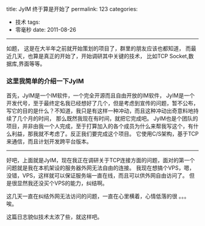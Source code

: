 title: JyIM 终于算是开始了
permalink: 123
categories:
  - 技术
tags:
  - 零毫秒
date: 2011-08-26
---

如题，
这是在大半年之前就开始策划的项目了，群里的朋友应该也都知道，
而最近几天，也算是真正的开始了，开始调研其中关键的技术，
比如TCP Socket,数据库,界面等等。

### 这里我简单的介绍一下JyIM

首先，JyIM是一个IM软件，一个完全开源而且自由开放的IM软件，
JyIM是一个开发代号，至于最终定名我已经想好了几个，但是考虑到宣传的问题，暂不公布，
写它的目的是什么？不知道，我只是有这样一种冲动，而且这种冲动出奇意料地持续了几个月的时间，
那么既然我现在有时间，就把它完成吧。
JyIM也是个团队的项目，并非由我一个人完成，至于打算加入的各个成员为什么来帮我写这个，有什么利益，那我就不考虑了。反正我们要完成这个项目。
它使用C/S架构，基于TCP来通信，而且计划开发跨平台版本。

* * *

好吧，上面就是JyIM，现在我正在调研关于TCP连接方面的问题，面对的第一个问题就是我在本机架设的服务器外网无法自由的连接。
我现在想搞个VPS，嗯，没错，VPS，这样就可以保证服务端一直在线，而且可以供外网自由访问了。
但是很显然我还没买个VPS的能力，纠结啊。

这几天一直在纠结外网无法访问的问题，一直在心里横着，心情低落的很 。。。 唉。

这篇日志貌似技术太浓了些，就这样吧。
